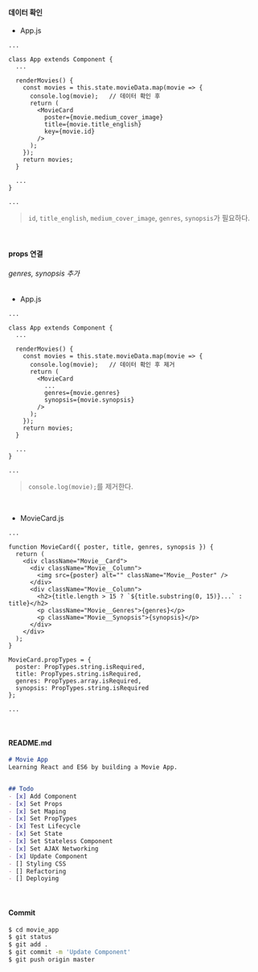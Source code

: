 #### 데이터 확인

- App.js

```react
...

class App extends Component {
  ...

  renderMovies() {
    const movies = this.state.movieData.map(movie => {
      console.log(movie);	// 데이터 확인 후
      return (
        <MovieCard
          poster={movie.medium_cover_image}
          title={movie.title_english}
          key={movie.id}
        />
      );
    });
    return movies;
  }

  ...
}

...
```

> `id`, `title_english`, `medium_cover_image`, `genres`, `synopsis`가 필요하다.

<br>

#### props 연결

###### genres, synopsis 추가

- App.js

```react
...

class App extends Component {
  ...

  renderMovies() {
    const movies = this.state.movieData.map(movie => {
      console.log(movie);	// 데이터 확인 후 제거
      return (
        <MovieCard
          ...
          genres={movie.genres}
          synopsis={movie.synopsis}
        />
      );
    });
    return movies;
  }

  ...
}

...
```

> `console.log(movie);`를 제거한다.

<br>

- MovieCard.js

```react
...

function MovieCard({ poster, title, genres, synopsis }) {
  return (
    <div className="Movie__Card">
      <div className="Movie__Column">
        <img src={poster} alt="" className="Movie__Poster" />
      </div>
      <div className="Movie__Column">
        <h2>{title.length > 15 ? `${title.substring(0, 15)}...` : title}</h2>
        <p className="Movie__Genres">{genres}</p>
        <p className="Movie__Synopsis">{synopsis}</p>
      </div>
    </div>
  );
}

MovieCard.propTypes = {
  poster: PropTypes.string.isRequired,
  title: PropTypes.string.isRequired,
  genres: PropTypes.array.isRequired,
  synopsis: PropTypes.string.isRequired
};

...
```

<br>

#### README.md

```markdown
# Movie App
Learning React and ES6 by building a Movie App.


## Todo
- [x] Add Component
- [x] Set Props
- [x] Set Maping
- [x] Set PropTypes
- [x] Test Lifecycle
- [x] Set State
- [x] Set Stateless Component
- [x] Set AJAX Networking
- [x] Update Component
- [] Styling CSS
- [] Refactoring
- [] Deploying
```

<br>

#### Commit

```bash
$ cd movie_app
$ git status
$ git add .
$ git commit -m 'Update Component'
$ git push origin master
```

<br>

<br>